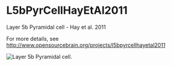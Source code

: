 L5bPyrCellHayEtAl2011
=====================

Layer 5b Pyramidal cell - Hay et al. 2011

For more details, see http://www.opensourcebrain.org/projects/l5bpyrcellhayetal2011

![Layer 5b Pyramidal cell](https://raw.github.com/OpenSourceBrain/L5bPyrCellHayEtAl2011/master/neuroConstruct/images/large.png).






